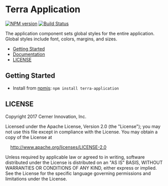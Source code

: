 # Terra Application


[![NPM version](http://img.shields.io/npm/v/terra-application.svg)](https://www.npmjs.org/package/terra-application)
[![Build Status](https://travis-ci.org/cerner/terra-core.svg?branch=master)](https://travis-ci.org/cerner/terra-core)

The application component sets global styles for the entire application. Global styles include font, colors, margins, and sizes.

- [Getting Started](#getting-started)
- [Documentation](https://github.com/cerner/terra-core/tree/master/packages/terra-application/docs)
- [LICENSE](#license)

## Getting Started

- Install from [npmjs](https://www.npmjs.com): `npm install terra-application`

## LICENSE

Copyright 2017 Cerner Innovation, Inc.

Licensed under the Apache License, Version 2.0 (the "License"); you may not use this file except in compliance with the License. You may obtain a copy of the License at

&nbsp;&nbsp;&nbsp;&nbsp;http://www.apache.org/licenses/LICENSE-2.0

Unless required by applicable law or agreed to in writing, software distributed under the License is distributed on an "AS IS" BASIS, WITHOUT WARRANTIES OR CONDITIONS OF ANY KIND, either express or implied. See the License for the specific language governing permissions and limitations under the License.
